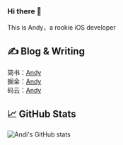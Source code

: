 ### Hi there 👋

This is Andy，a rookie iOS developer

## &#x270d; Blog & Writing

简书：[Andy](https://www.jianshu.com/u/29ac6b2c7c55)   
掘金：[Andy](https://juejin.cn/user/940837682821309)  
码云：[Andy](https://gitee.com/AndiSuzhibin)
## &#x1f4c8; GitHub Stats
![Andi's GitHub stats](https://github-readme-stats.vercel.app/api?username=Suzhibin&show_icons=true&theme=dracula)

